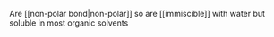 Are [[non-polar bond|non-polar]] so are [[immiscible]] with water but soluble in most organic solvents